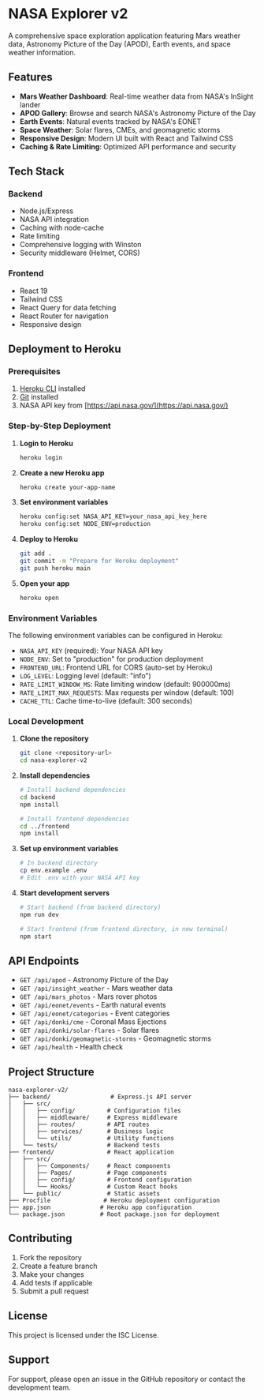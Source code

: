 # NASA Explorer v2

A comprehensive space exploration application featuring Mars weather data, Astronomy Picture of the Day (APOD), Earth events, and space weather information.

## Features

- **Mars Weather Dashboard**: Real-time weather data from NASA's InSight lander
- **APOD Gallery**: Browse and search NASA's Astronomy Picture of the Day
- **Earth Events**: Natural events tracked by NASA's EONET
- **Space Weather**: Solar flares, CMEs, and geomagnetic storms
- **Responsive Design**: Modern UI built with React and Tailwind CSS
- **Caching & Rate Limiting**: Optimized API performance and security

## Tech Stack

### Backend
- Node.js/Express
- NASA API integration
- Caching with node-cache
- Rate limiting
- Comprehensive logging with Winston
- Security middleware (Helmet, CORS)

### Frontend
- React 19
- Tailwind CSS
- React Query for data fetching
- React Router for navigation
- Responsive design

## Deployment to Heroku

### Prerequisites
1. [Heroku CLI](https://devcenter.heroku.com/articles/heroku-cli) installed
2. [Git](https://git-scm.com/) installed
3. NASA API key from [https://api.nasa.gov/](https://api.nasa.gov/)

### Step-by-Step Deployment

1. **Login to Heroku**
   ```bash
   heroku login
   ```

2. **Create a new Heroku app**
   ```bash
   heroku create your-app-name
   ```

3. **Set environment variables**
   ```bash
   heroku config:set NASA_API_KEY=your_nasa_api_key_here
   heroku config:set NODE_ENV=production
   ```

4. **Deploy to Heroku**
   ```bash
   git add .
   git commit -m "Prepare for Heroku deployment"
   git push heroku main
   ```

5. **Open your app**
   ```bash
   heroku open
   ```

### Environment Variables

The following environment variables can be configured in Heroku:

- `NASA_API_KEY` (required): Your NASA API key
- `NODE_ENV`: Set to "production" for production deployment
- `FRONTEND_URL`: Frontend URL for CORS (auto-set by Heroku)
- `LOG_LEVEL`: Logging level (default: "info")
- `RATE_LIMIT_WINDOW_MS`: Rate limiting window (default: 900000ms)
- `RATE_LIMIT_MAX_REQUESTS`: Max requests per window (default: 100)
- `CACHE_TTL`: Cache time-to-live (default: 300 seconds)

### Local Development

1. **Clone the repository**
   ```bash
   git clone <repository-url>
   cd nasa-explorer-v2
   ```

2. **Install dependencies**
   ```bash
   # Install backend dependencies
   cd backend
   npm install
   
   # Install frontend dependencies
   cd ../frontend
   npm install
   ```

3. **Set up environment variables**
   ```bash
   # In backend directory
   cp env.example .env
   # Edit .env with your NASA API key
   ```

4. **Start development servers**
   ```bash
   # Start backend (from backend directory)
   npm run dev
   
   # Start frontend (from frontend directory, in new terminal)
   npm start
   ```

## API Endpoints

- `GET /api/apod` - Astronomy Picture of the Day
- `GET /api/insight_weather` - Mars weather data
- `GET /api/mars_photos` - Mars rover photos
- `GET /api/eonet/events` - Earth natural events
- `GET /api/eonet/categories` - Event categories
- `GET /api/donki/cme` - Coronal Mass Ejections
- `GET /api/donki/solar-flares` - Solar flares
- `GET /api/donki/geomagnetic-storms` - Geomagnetic storms
- `GET /api/health` - Health check

## Project Structure

```
nasa-explorer-v2/
├── backend/                 # Express.js API server
│   ├── src/
│   │   ├── config/         # Configuration files
│   │   ├── middleware/     # Express middleware
│   │   ├── routes/         # API routes
│   │   ├── services/       # Business logic
│   │   └── utils/          # Utility functions
│   └── tests/              # Backend tests
├── frontend/               # React application
│   ├── src/
│   │   ├── Components/     # React components
│   │   ├── Pages/          # Page components
│   │   ├── config/         # Frontend configuration
│   │   └── Hooks/          # Custom React hooks
│   └── public/             # Static assets
├── Procfile               # Heroku deployment configuration
├── app.json              # Heroku app configuration
└── package.json          # Root package.json for deployment
```

## Contributing

1. Fork the repository
2. Create a feature branch
3. Make your changes
4. Add tests if applicable
5. Submit a pull request

## License

This project is licensed under the ISC License.

## Support

For support, please open an issue in the GitHub repository or contact the development team. 